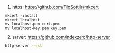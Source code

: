 1. https: https://github.com/FiloSottile/mkcert

```
mkcert -install
mkcert localhost
mv localhost.pem cert.pem
mv localhost-key.pem key.pem
```

2. server: https://github.com/indexzero/http-server


```sh
http-server --ssl
```
